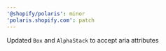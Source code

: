 ```yaml
---
'@shopify/polaris': minor
'polaris.shopify.com': patch
---
```


Updated `Box` and `AlphaStack` to accept aria attributes
